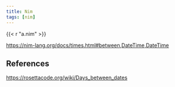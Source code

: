 ```yaml
---
title: Nim
tags: [nim]
---
```


{{< r "a.nim" >}}

<https://nim-lang.org/docs/times.html#between,DateTime,DateTime>

## References

<https://rosettacode.org/wiki/Days_between_dates>
